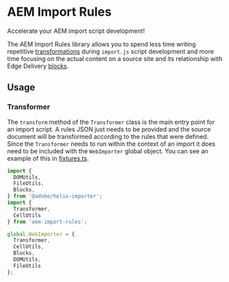 # AEM Import Rules

Accelerate your AEM import script development!

The AEM Import Rules library allows you to spend less time writing repetitive [transformations](https://github.com/adobe/helix-importer-ui/blob/main/importer-guidelines.md#importjs-transformation-file) during `import.js` script development and more time focusing on the actual content on a source site and its relationship with Edge Delivery [blocks](https://www.aem.live/developer/markup-sections-blocks#blocks).

## Usage

### Transformer

The `transform` method of the `Transformer` class is the main entry point for an import script. A rules JSON just needs to be provided and the source document will be transformed according to the rules that were defined. 
Since the `Transformer` needs to run within the context of an import it does need to be included with the `WebImporter` global object. You can see an example of this in [fixtures.ts](./test/fixtures.ts).

```typescript
import {
  DOMUtils,
  FileUtils,
  Blocks,
} from '@adobe/helix-importer';
import {
  Transformer,
  CellUtils
} from 'aem-import-rules';

global.WebImporter = {
  Transformer,
  CellUtils,
  Blocks,
  DOMUtils,
  FileUtils
};
```
